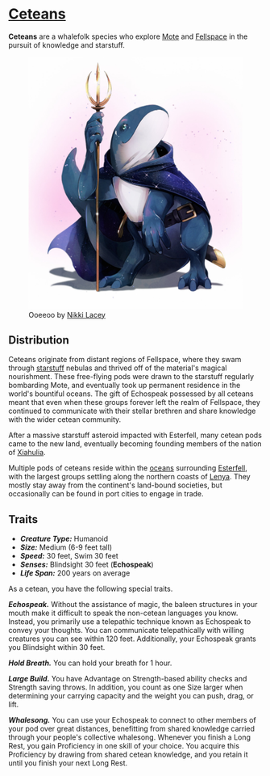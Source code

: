 # [Ceteans](https://github.com/mpanighetti/dnd5e-species/blob/main/humanoids/)

**Ceteans** are a whalefolk species who explore [Mote](../../../ch-1-welcome-to-mote/cosmology/mote.md) and [Fellspace](../../../ch-1-welcome-to-mote/cosmology/fellspace.md) in the pursuit of knowledge and starstuff.

<figure>
  <img src="ooeeoo-nikki-lacey.jpg" alt="Drawing of a whale-like humanoid figure with a blue body and a white underside, a long sleek flattened tail, and saurian three-toed feet. The figure is wielding a golden trident with curved outer tines, and is wearing a deep blue and purple cloak shimmering with images of stars, as well as a belt with a sword in their scabbard." />
  <figcaption>Ooeeoo by <a href="https://linktr.ee/hollycircling">Nikki Lacey</a></figcaption>
</figure>

## Distribution

Ceteans originate from distant regions of Fellspace, where they swam through [starstuff](../../ch-6-mote-treasures/starstuff.md) nebulas and thrived off of the material's magical nourishment. These free-flying pods were drawn to the starstuff regularly bombarding Mote, and eventually took up permanent residence in the world's bountiful oceans. The gift of Echospeak possessed by all ceteans meant that even when these groups forever left the realm of Fellspace, they continued to communicate with their stellar brethren and share knowledge with the wider cetean community.

After a massive starstuff asteroid impacted with Esterfell, many cetean pods came to the new land, eventually becoming founding members of the nation of [Xiahulia](../../../ch-2-people-of-mote/societies/xiahulia.md).

Multiple pods of ceteans reside within the [oceans](../../../ch-4-esterfell-gazetteer/coasts-of-esterfell) surrounding [Esterfell](../../../ch-4-esterfell-gazetteer/esterfell/), with the largest groups settling along the northern coasts of [Lenya](../../../ch-4-esterfell-gazetteer/esterfell/lenya/). They mostly stay away from the continent's land-bound societies, but occasionally can be found in port cities to engage in trade.

## Traits

- _**Creature Type:**_ Humanoid
- _**Size:**_ Medium (6-9 feet tall)
- _**Speed:**_ 30 feet, Swim 30 feet
- _**Senses:**_ Blindsight 30 feet (**Echospeak**)
- _**Life Span:**_ 200 years on average

As a cetean, you have the following special traits.

_**Echospeak.**_ Without the assistance of magic, the baleen structures in your mouth make it difficult to speak the non-cetean languages you know. Instead, you primarily use a telepathic technique known as Echospeak to convey your thoughts. You can communicate telepathically with willing creatures you can see within 120 feet. Additionally, your Echospeak grants you Blindsight within 30 feet.

_**Hold Breath.**_ You can hold your breath for 1 hour.

_**Large Build.**_ You have Advantage on Strength-based ability checks and Strength saving throws. In addition, you count as one Size larger when determining your carrying capacity and the weight you can push, drag, or lift.

_**Whalesong.**_ You can use your Echospeak to connect to other members of your pod over great distances, benefitting from shared knowledge carried through your people's collective whalesong. Whenever you finish a Long Rest, you gain Proficiency in one skill of your choice. You acquire this Proficiency by drawing from shared cetean knowledge, and you retain it until you finish your next Long Rest.
